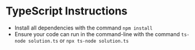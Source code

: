 # TypeScript Instructions

- Install all dependencies with the command `npm install`
- Ensure your code can run in the command-line with the command `ts-node solution.ts` or `npx ts-node solution.ts`
